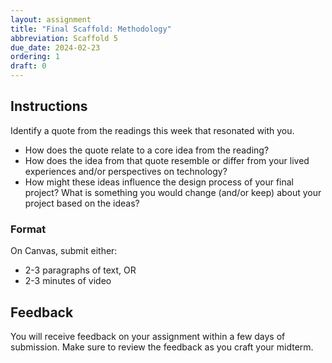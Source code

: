 ```yaml
---
layout: assignment
title: "Final Scaffold: Methodology"
abbreviation: Scaffold 5
due_date: 2024-02-23
ordering: 1
draft: 0
---
```

## Instructions
Identify a quote from the readings this week that resonated with you.
- How does the quote relate to a core idea from the reading?
- How does the idea from that quote resemble or differ from your lived experiences and/or perspectives on technology?
- How might these ideas influence the design process of your final project? What is something you would change (and/or keep) about your project based on the ideas?

### Format
On Canvas, submit either: 
- 2-3 paragraphs of text, OR 
- 2-3 minutes of video

## Feedback
You will receive feedback on your assignment within a few days of submission. Make sure to review the feedback as you craft your midterm.
